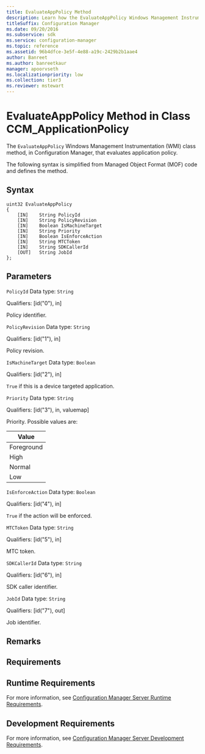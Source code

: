 ```yaml
---
title: EvaluateAppPolicy Method
description: Learn how the EvaluateAppPolicy Windows Management Instrumentation (WMI) class method, in Configuration Manager, that evaluates application policy.
titleSuffix: Configuration Manager
ms.date: 09/20/2016
ms.subservice: sdk
ms.service: configuration-manager
ms.topic: reference
ms.assetid: 96b4dfce-3e5f-4e88-a19c-2429b2b1aae4
author: Banreet
ms.author: banreetkaur
manager: apoorvseth
ms.localizationpriority: low
ms.collection: tier3
ms.reviewer: mstewart
---
```

# EvaluateAppPolicy Method in Class CCM_ApplicationPolicy
The `EvaluateAppPolicy` Windows Management Instrumentation (WMI) class method, in Configuration Manager, that evaluates application policy.

 The following syntax is simplified from Managed Object Format (MOF) code and defines the method.

## Syntax

```
uint32 EvaluateAppPolicy
{
    [IN]    String PolicyId
    [IN]    String PolicyRevision
    [IN]    Boolean IsMachineTarget
    [IN]    String Priority
    [IN]    Boolean IsEnforceAction
    [IN]    String MTCToken
    [IN]    String SDKCallerId
    [OUT]   String JobId
};
```

## Parameters
 `PolicyId`
 Data type: `String`

 Qualifiers: [id("0"), in]

 Policy identifier.

 `PolicyRevision`
 Data type: `String`

 Qualifiers: [id("1"), in]

 Policy revision.

 `IsMachineTarget`
 Data type: `Boolean`

 Qualifiers: [id("2"), in]

 `True` if this is a device targeted application.

 `Priority`
 Data type: `String`

 Qualifiers: [id("3"), in, valuemap]

 Priority. Possible values are:

|Value|
|-|
|Foreground|
|High|
|Normal|
|Low|

 `IsEnforceAction`
 Data type: `Boolean`

 Qualifiers: [id("4"), in]

 `True` if the action will be enforced.

 `MTCToken`
 Data type: `String`

 Qualifiers: [id("5"), in]

 MTC token.

 `SDKCallerId`
 Data type: `String`

 Qualifiers: [id("6"), in]

 SDK caller identifier.

 `JobId`
 Data type: `String`

 Qualifiers: [id("7"), out]

 Job identifier.

## Remarks

## Requirements

## Runtime Requirements
 For more information, see [Configuration Manager Server Runtime Requirements](../../../../../develop/core/reqs/server-runtime-requirements.md).

## Development Requirements
 For more information, see [Configuration Manager Server Development Requirements](../../../../../develop/core/reqs/server-development-requirements.md).
